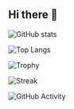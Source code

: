 ## Hi there 👋
![GitHub stats](https://github-readme-stats.vercel.app/api?username=EmilDimov93&show_icons=true&theme=github_dark&count_private=true)

![Top Langs](https://github-readme-stats.vercel.app/api/top-langs/?username=EmilDimov93&layout=compact&theme=github_dark)

![Trophy](https://github-profile-trophy.vercel.app/?username=EmilDimov93&theme=github_dark)

![Streak](https://github-readme-streak-stats.herokuapp.com/?user=EmilDimov93&theme=github_dark)

![GitHub Activity](https://github-readme-activity-graph.vercel.app/graph?username=EmilDimov93&theme=github)

<!--
**EmilDimov93/EmilDimov93** is a ✨ _special_ ✨ repository because its `README.md` (this file) appears on your GitHub profile.

Here are some ideas to get you started:

- 🔭 I’m currently working on ...
- 🌱 I’m currently learning ...
- 👯 I’m looking to collaborate on ...
- 🤔 I’m looking for help with ...
- 💬 Ask me about ...
- 📫 How to reach me: ...
- 😄 Pronouns: ...
- ⚡ Fun fact: ...
-->
